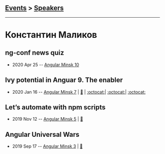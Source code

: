 ## [Events](../README.md) > [Speakers](../speakers.md)
---

# Константин Маликов

## ng-conf news quiz
- 2020 Apr 25 -- [Angular Minsk 10](https://youtu.be/7LPw-Ebv33M?t=1921)    
## Ivy potential in Anguar 9. The enabler
- 2020 Jan 16 -- [Angular Minsk 7](https://www.youtube.com/watch?v=aNcAqun3NAo)  | [:notebook:](https://slides.com/kostyamalikov/angular-future-with-ivy#/) | [:octocat:](https://github.com/malikov917/solo-component-bundle)| [:octocat:](https://github.com/malikov917/angular-elements-presentation)| [:octocat:](https://github.com/malikov917/ivy-lazy-loaded-component) 
## Let’s automate with npm scripts
- 2019 Nov 12 -- [Angular Minsk 5](https://www.youtube.com/watch?v=3EXMW5565IY)  | [:notebook:](https://drive.google.com/file/d/1kUaY1DrJdK50ZbjQ0RZ5hlG58Lh7pXmA/view)  
## Angular Universal Wars
- 2019 Sep 17 -- [Angular Minsk 3](https://www.youtube.com/watch?v=GAKsNdK8Q9Q)  | [:notebook:](https://drive.google.com/file/d/1LUixBgI6Q_syLBsdqMC5GZPtrZc1C6dn)  

